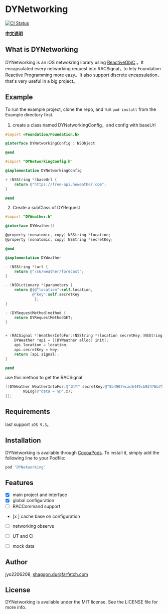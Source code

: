 # DYNetworking

[![CI Status](http://img.shields.io/travis/jyo2206208/DYNetworking.svg?style=flat)](https://travis-ci.org/jyo2206208/DYNetworking)

[**中文说明**](Docs/README_cn.md)

## What is DYNetworking

DYNetworking is an iOS netwokring library using [ReactiveObjC](https://github.com/ReactiveCocoa/ReactiveObjC) 。It encapsulated every networking request into RACSignal，to lety Foundation Reactive Programming more eazy。It also support discrete encapsulation，that's very useful in a big project。

## Example

To run the example project, clone the repo, and run `pod install` from the Example directory first.  
1. create a class named DYNetworkingConfig，and config with baseUrl

```objectivec
#import <Foundation/Foundation.h>

@interface DYNetworkingConfig : NSObject

@end

#import "DYNetworkingConfig.h"

@implementation DYNetworkingConfig

+ (NSString *)baseUrl {
    return @"https://free-api.heweather.com";
}

@end

```

2. Create a subClass of DYRequest

```objectivec
#import "DYWeather.h"

@interface DYWeather()

@property (nonatomic, copy) NSString *location;
@property (nonatomic, copy) NSString *secretKey;

@end

@implementation DYWeather

- (NSString *)url {
    return @"/s6/weather/forecast";
}

- (NSDictionary *)parameters {
    return @{@"location":self.location,
            @"key":self.secretKey
             };
}

- (DYRequestMethod)method {
    return DYRequestMethodGET;
}


+ (RACSignal *)WeatherInfoFor:(NSString *)location secretKey:(NSString *)key {
    DYWeather *api = [[DYWeather alloc] init];
    api.location = location;
    api.secretKey = key;
    return [api signal];
}

@end
```

use this method to get the RACSignal

```objectivec
[[DYWeather WeatherInfoFor:@"北京" secretKey:@"8b4907ecad6449cb92476b7f888284ac"] subscribeNext:^(id  _Nullable x) {
        NSLog(@"data = %@",x);
}];
```



## Requirements
last support `iOS 9.3`。

## Installation

DYNetworking is available through [CocoaPods](http://cocoapods.org). To install
it, simply add the following line to your Podfile:

```ruby
pod 'DYNetworking'
```

## Features

- [x] main project and interface
- [x] global configuration
- [ ] RACCommand support
- [x ] cache base on configuration
- [ ] networking observe
- [ ] UT and CI
- [ ] mock data



## Author

jyo2206208, shaggon.du@farfetch.com

## License

DYNetworking is available under the MIT license. See the LICENSE file for more info.
